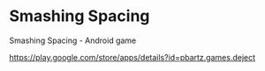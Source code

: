 Smashing Spacing
======

Smashing Spacing - Android game

https://play.google.com/store/apps/details?id=pbartz.games.deject 
